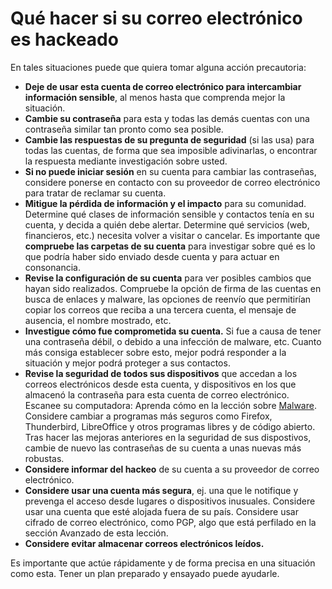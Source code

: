 [Title]: # (Qúé hacer si su correo electrónico ha sido hackeado)
[Order]: # (12)

# Qué hacer si su correo electrónico es hackeado

En tales situaciones puede que quiera tomar alguna acción precautoria:

*   **Deje de usar esta cuenta de correo electrónico para intercambiar información sensible**, al menos hasta que comprenda mejor la situación.
*   **Cambie su contraseña** para esta y todas las demás cuentas con una contraseña similar tan pronto como sea posible.
*   **Cambie las respuestas de su pregunta de seguridad** (si las usa) para todas las cuentas, de forma que sea imposible adivinarlas, o encontrar la respuesta mediante investigación sobre usted.
*   **Si no puede iniciar sesión** en su cuenta para cambiar las contraseñas, considere ponerse en contacto con su proveedor de correo electrónico para tratar de reclamar su cuenta.
*   **Mitigue la pérdida de información y el impacto** para su comunidad. Determine qué clases de información sensible y contactos tenía en su cuenta, y decida a quién debe alertar. Determine qué servicios (web, financieros, etc.) necesita volver a visitar o cancelar. Es importante que **compruebe las carpetas de su cuenta** para investigar sobre qué es lo que podría haber sido enviado desde cuenta y para actuar en consonancia.
*   **Revise la configuración de su cuenta** para ver posibles cambios que hayan sido realizados. Compruebe la opción de firma de las cuentas en busca de enlaces y malware, las opciones de reenvío que permitirían copiar los correos que reciba a una tercera cuenta, el mensaje de ausencia, el nombre mostrado, etc.
*   **Investigue cómo fue comprometida su cuenta.** Si fue a causa de tener una contraseña débil, o debido a una infección de malware, etc. Cuanto más consiga establecer sobre esto, mejor podrá responder a la situación y mejor podrá proteger a sus contactos.
*   **Revise la seguridad de todos sus dispositivos** que accedan a los correos electrónicos desde esta cuenta, y dispositivos en los que almacenó la contraseña para esta cuenta de correo electrónico. Escanee su computadora: Aprenda cómo en la lección sobre [Malware](umbrella://lesson/malware). Considere cambiar a programas más seguros como Firefox, Thunderbird, LibreOffice y otros programas libres y de código abierto. Tras hacer las mejoras anteriores en la seguridad de sus dispostivos, cambie de nuevo las contraseñas de su cuenta a unas nuevas más robustas.
*   **Considere informar del hackeo** de su cuenta a su proveedor de correo electrónico.
*   **Considere usar una cuenta más segura**, ej. una que le notifique y prevenga el acceso desde lugares o dispositivos inusuales. Considere usar una cuenta que esté alojada fuera de su país. Considere usar cifrado de correo electrónico, como PGP, algo que está perfilado en la sección Avanzado de esta lección.
*   **Considere evitar almacenar correos electrónicos leídos.**

Es importante que actúe rápidamente y de forma precisa en una situación como esta. Tener un plan preparado y ensayado puede ayudarle.